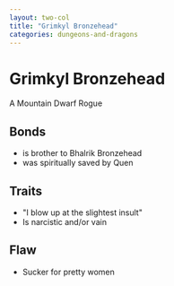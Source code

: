 ```yaml
---
layout: two-col
title: "Grimkyl Bronzehead"
categories: dungeons-and-dragons
---
```


# Grimkyl Bronzehead

A Mountain Dwarf Rogue

## Bonds

* is brother to Bhalrik Bronzehead
* was spiritually saved by Quen

## Traits

* "I blow up at the slightest insult"
* Is narcistic and/or vain

## Flaw

* Sucker for pretty women
